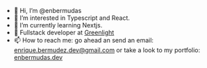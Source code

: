 - 👋 Hi, I’m @enbermudas
- 👀 I’m interested in Typescript and React.
- 🌱 I’m currently learning Nextjs.
- 💞️ Fullstack developer at [Greenlight](https://greenlight.com/careers)
- 📫 How to reach me: go ahead an send an email: enrique.bermudez.dev@gmail.com or take a look to my portfolio: [enbermudas.dev](https://enbermudas.dev/)

